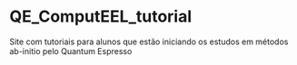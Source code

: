 # QE_ComputEEL_tutorial
Site com tutoriais para alunos que estão iniciando os estudos em métodos ab-initio pelo Quantum Espresso
